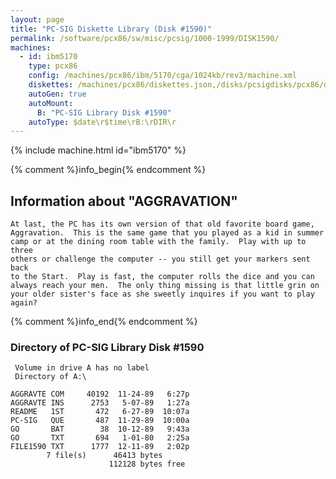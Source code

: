 ```yaml
---
layout: page
title: "PC-SIG Diskette Library (Disk #1590)"
permalink: /software/pcx86/sw/misc/pcsig/1000-1999/DISK1590/
machines:
  - id: ibm5170
    type: pcx86
    config: /machines/pcx86/ibm/5170/cga/1024kb/rev3/machine.xml
    diskettes: /machines/pcx86/diskettes.json,/disks/pcsigdisks/pcx86/diskettes.json
    autoGen: true
    autoMount:
      B: "PC-SIG Library Disk #1590"
    autoType: $date\r$time\rB:\rDIR\r
---
```


{% include machine.html id="ibm5170" %}

{% comment %}info_begin{% endcomment %}

## Information about "AGGRAVATION"

    At last, the PC has its own version of that old favorite board game,
    Aggravation.  This is the same game that you played as a kid in summer
    camp or at the dining room table with the family.  Play with up to three
    others or challenge the computer -- you still get your markers sent back
    to the Start.  Play is fast, the computer rolls the dice and you can
    always reach your men.  The only thing missing is that little grin on
    your older sister's face as she sweetly inquires if you want to play
    again?
{% comment %}info_end{% endcomment %}


### Directory of PC-SIG Library Disk #1590

     Volume in drive A has no label
     Directory of A:\

    AGGRAVTE COM     40192  11-24-89   6:27p
    AGGRAVTE INS      2753   5-07-89   1:27a
    README   1ST       472   6-27-89  10:07a
    PC-SIG   QUE       487  11-29-89  10:00a
    GO       BAT        38  10-12-89   9:43a
    GO       TXT       694   1-01-80   2:25a
    FILE1590 TXT      1777  12-11-89   2:02p
            7 file(s)      46413 bytes
                          112128 bytes free
